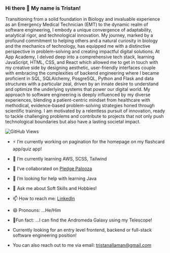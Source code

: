 ### Hi there 👋 My name is Tristan!
  
Transitioning from a solid foundation in Biology and invaluable experience as an Emergency Medical Technician (EMT) to the dynamic realm of software engineering, I embody a unique convergence of adaptability, analytical rigor, and technological innovation. My journey, marked by a profound commitment to helping others and a natural curiosity in biology and the mechanics of technology, has equipped me with a distinctive perspective in problem-solving and creating impactful digital solutions. At App Academy, I delved deep into a comprehensive tech stack, learning JavaScript, HTML, CSS, and React which allowed me to get in touch with my creative side by designing aesthetic, user-friendly interfaces couple with embracing the complexities of backend engineering where I became proficient in SQL, SQLAlchemy, PosgreSQL, Python and Flask and data structures with a particular zeal, driven by an innate desire to understand and optimize the underlying systems that power our digital world. My approach to software engineering is deeply influenced by my diverse experiences, blending a patient-centric mindset from healthcare with methodical, evidence-based problem-solving strategies honed through scientific training. I am motivated by a relentless pursuit of innovation, ready to tackle challenging problems and contribute to projects that not only push technological boundaries but also have a lasting societal impact.

  ![GitHub Views](https://komarev.com/ghpvc/?username=Tristanleif1&color=FAC151)


- ⚡ I’m currently working on pagination for the homepage on my flashcard app/quiz app!
- 🌱 I’m currently learning AWS, SCSS, Tailwind
- 👯 I’ve collaborated on [Pledge Palooza](https://pledgepalooza.onrender.com/)
- 🤔 I’m looking for help with learning Java
- 💬 Ask me about Soft Skills and Hobbies!
- 📫 How to reach me: [LinkedIn](https://www.linkedin.com/in/tristan-allaman-a18206232/)
- 😄 Pronouns: ...He/Him
- 🔭Fun fact: ...I can find the Andromeda Galaxy using my Telescope!
- Currently looking for an entry level frontend, backend or full-stack software engineering position!

- You can also reach out to me via email: tristanallaman@gmail.com


